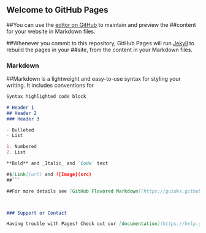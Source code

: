 ## Welcome to GitHub Pages

##You can use the [editor on GitHub](https://github.com/local2wide/website/edit/master/index.md) to maintain and preview the ##content for your website in Markdown files.

##Whenever you commit to this repository, GitHub Pages will run [Jekyll](https://jekyllrb.com/) to rebuild the pages in your ##site, from the content in your Markdown files.

### Markdown

##Markdown is a lightweight and easy-to-use syntax for styling your writing. It includes conventions for

```markdown
Syntax highlighted code block

# Header 1
## Header 2
### Header 3

- Bulleted
- List

1. Numbered
2. List

**Bold** and _Italic_ and `Code` text

#$[Link](url) and ![Image](src)
##```

##For more details see [GitHub Flavored Markdown](https://guides.github.com/features/mastering-markdown/).



### Support or Contact

Having trouble with Pages? Check out our [documentation](https://help.github.com/categories/github-pages-basics/) or [contact support](https://github.com/contact) and we’ll help you sort it out.
